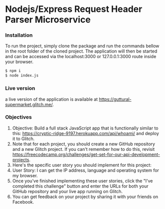 # Nodejs/Express Request Header Parser Microservice

### Installation
To run the project, simply clone the package and run the commands bellow in the root folder of the cloned project. The application will then be started and can be accessed via the localhost:3000 or 127.0.0.1:3000 route inside your browser.
```sh
$ npm i
$ node index.js
```

### Live version
a live version of the application is available at https://guttural-supermarket.glitch.me/.

### Objectives
1. Objective: Build a full stack JavaScript app that is functionally similar to this: https://cryptic-ridge-9197.herokuapp.com/api/whoami/ and deploy it to Glitch.
2. Note that for each project, you should create a new GitHub repository and a new Glitch project. If you can't remember how to do this, revisit https://freecodecamp.org/challenges/get-set-for-our-api-development-projects.
3. Here's the specific user story you should implement for this project:
4. User Story: I can get the IP address, language and operating system for my browser.
5. Once you've finished implementing these user stories, click the "I've completed this challenge" button and enter the URLs for both your GitHub repository and your live app running on Glitch.
6. You can get feedback on your project by sharing it with your friends on Facebook.
